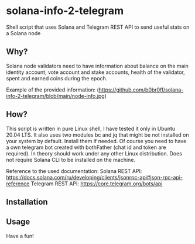 # solana-info-2-telegram
Shell script that uses Solana and Telegram REST API to send useful stats on a Solana node

## Why?
Solana node validators need to have information about balance on the main identity account, vote account and stake accounts, health of the validator, spent and earned coins during the epoch. 

Example of the provided information:
(https://github.com/b0br0ff/solana-info-2-telegram/blob/main/node-info.jpg)


## How?
This script is written in pure Linux shell, I have tested it only in Ubuntu 20.04 LTS. It also uses two modules bc and jq that might be not installed on your system by default. Install them if needed. Of course you need to have a own telegram bot created with bothFather (chat id and token are required). In theory should work under any other Linux distribution. Does not require Solana CLI to be installed on the machine.

Reference to the used documentation:
Solana REST API: https://docs.solana.com/ru/developing/clients/jsonrpc-api#json-rpc-api-reference
Telegram REST API: https://core.telegram.org/bots/api

## Installation


## Usage




Have a fun!



